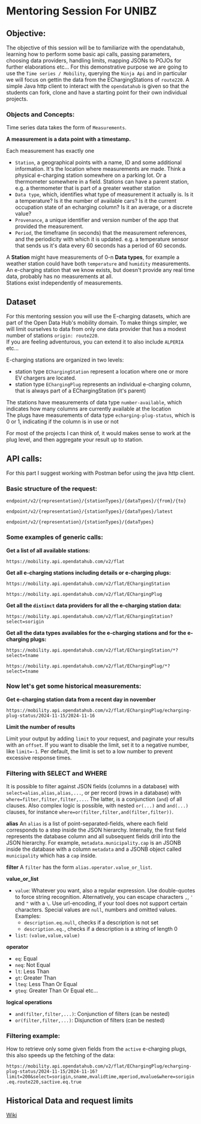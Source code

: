 # Mentoring Session For UNIBZ

## Objective:
The objective of this session will be to familiarize with the opendatahub, learning how to perform some basic api calls, passing parameters, choosing data providers, handling limits, mapping JSONs to POJOs for further elaborations etc...
For this demonstrative purpose we are going to use the `Time series / Mobility`, querying the `Ninja Api` and in particular we will focus on gettin the data from the EChargingStations of `route220`.
A simple Java http client to interact with the `opendatahub` is given so that the students can fork, clone and have a starting point for their own individual projects.

### Objects and Concepts:
Time series data takes the form of `Measurements`.  

__A measurement is a data point with a timestamp.__

Each measurement has exactly one
- `Station`, a geographical points with a name, ID and some additional information. It's the location where measurements are made.
Think a physical e-charging station somewhere on a parking lot. Or a thermometer somewhere in a field. Stations can have a parent station, e.g. a thermometer that is part of a greater weather station
- `Data type`, which, identifies what type of measurement it actually is. Is it a temperature? Is it the number of available cars? Is it the current occupation state of an echarging column? Is it an average, or a discrete value?
- `Provenance`, a unique identifier and version number of the app that provided the measurement.
- `Period`, the timeframe (in seconds) that the measurement references, and the periodicity with which it is updated. e.g. a temperature sensor that sends us it's data every 60 seconds has a period of 60 seconds. 

A **Station** might have measurements of 0-n **Data types**, for example a weather station could have both `temperature` and `humidity` measurements.  
An e-charging station that we know exists, but doesn't provide any real time data, probably has no measurements at all.  
Stations exist independently of measurements.

## Dataset

For this mentoring session you will use the E-charging datasets, which are part of the Open Data Hub's mobility domain.
To make things simpler, we will limit ourselves to data from only one data provider that has a modest number of stations `origin: route220`.  
If you are feeling adventurous, you can extend it to also include `ALPERIA` etc...

E-charging stations are organized in two levels:

- station type `EChargingStation` represent a location where one or more EV chargers are located.
- station type `EChargingPlug` represents an individual e-charging column, that is always part of a EChargingStation (it's parent)

The stations have measurements of data type `number-available`, which indicates how many columns are currently available at the location  
The plugs have measurements of data type `echarging-plug-status`, which is 0 or 1, indicating if the column is in use or not 

For most of the projects I can think of, it would makes sense to work at the plug level, and then aggregate your result up to station. 

## API calls:
For this part I suggest working with Postman befor using the java http client.

### Basic structure of the request:

`endpoint/v2/{representation}/{stationTypes}/{dataTypes}/{from}/{to}`

`endpoint/v2/{representation}/{stationTypes}/{dataTypes}/latest`

`endpoint/v2/{representation}/{stationTypes}/{dataTypes}`

### Some examples of generic calls:

**Get a list of all available stations:**

`https://mobility.api.opendatahub.com/v2/flat`

**Get all e-charging stations including details or e-charging plugs:**

`https://mobility.api.opendatahub.com/v2/flat/EChargingStation`

`https://mobility.api.opendatahub.com/v2/flat/EChargingPlug`

**Get all the `distinct` data providers for all the e-charging station data:**

`https://mobility.api.opendatahub.com/v2/flat/EChargingStation?select=sorigin`

**Get all the data types availables for the e-charging stations and for the e-charging plugs:**

`https://mobility.api.opendatahub.com/v2/flat/EChargingStation/*?select=tname`

`https://mobility.api.opendatahub.com/v2/flat/EChargingPlug/*?select=tname`

### Now let's get some historical measurements:

**Get e-charging station data from a recent day in november**

`https://mobility.api.opendatahub.com/v2/flat/EChargingPlug/echarging-plug-status/2024-11-15/2024-11-16`

**Limit the number of results**

Limit your output by adding `limit` to your request, and paginate your
results with an `offset`. If you want to disable the limit, set it to a negative
number, like `limit=-1`. Per default, the limit is set to a low number to
prevent excessive response times.


### Filtering with SELECT and WHERE

It is possible to filter against JSON fields (columns in a database) with
`select=alias,alias,alias,...`, or per record (rows in a database) with
`where=filter,filter,filter,...`. The latter, is a conjunction (`and`) of all
clauses. Also complex logic is possible, with nested `or(...)` and `and(...)`
clauses, for instance `where=or(filter,filter,and(filter,filter))`.

**alias**
An `alias` is a list of point-separated-fields, where each field corresponds
to a step inside the JSON hierarchy. Internally, the first field represents the
database column and all subsequent fields drill into the JSON hierarchy.
For example, `metadata.municipality.cap` is an JSONB inside the database with a
column `metadata` and a JSONB object called `municipality` which has a `cap`
inside.

**filter**
A `filter` has the form `alias.operator.value_or_list`.

**value_or_list**

- `value`: Whatever you want, also a regular expression. Use double-quotes to
  force string recognition. Alternatively, you can escape characters `,`, `'`
  and `"` with a `\`. Use url-encoding, if your tool does not support certain
  characters. Special values are `null`, numbers and omitted values. Examples:
  - `description.eq.null`, checks if a description is not set
  - `description.eq.`, checks if a description is a string of length 0
- `list`: `(value,value,value)`

**operator**

- `eq`: Equal
- `neq`: Not Equal
- `lt`: Less Than
- `gt`: Greater Than
- `lteq`: Less Than Or Equal
- `gteq`: Greater Than Or Equal
etc...

**logical operations**

- `and(filter,filter,...)`: Conjunction of filters (can be nested)
- `or(filter,filter,...)`: Disjunction of filters (can be nested)

### Filtering example:

How to retrieve only some given fields from the `active` e-charging plugs, this also speeds up the fetching of the data:

`https://mobility.api.opendatahub.com/v2/flat/EChargingPlug/echarging-plug-status/2024-11-15/2024-11-16?limit=200&select=sorigin,sname,mvalidtime,mperiod,mvalue&where=sorigin.eq.route220,sactive.eq.true`

## Historical Data and request limits
[Wiki](https://github.com/noi-techpark/odh-docs/wiki/Historical-Data-and-Request-Rate-Limits)





